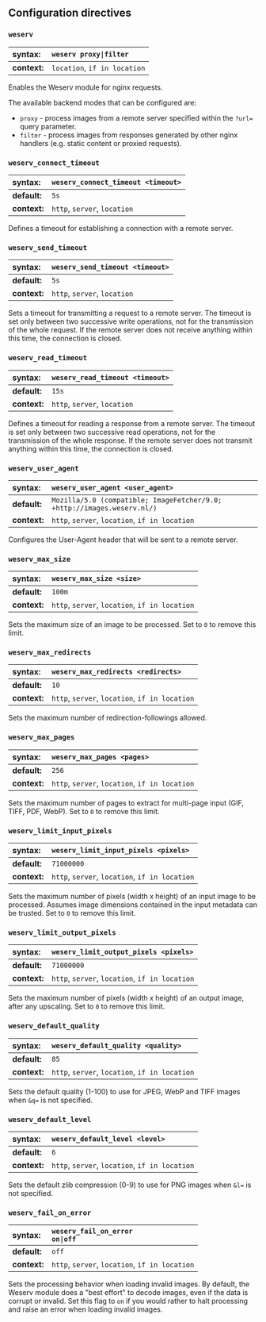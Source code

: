 ## Configuration directives

### `weserv`

| syntax:      | <code>weserv proxy&#124;filter</code> |
| :----------- | :-------------------------------------|
| **context:** | `location`, `if in location`          |

Enables the Weserv module for nginx requests.

The available backend modes that can be configured are:
- `proxy` - process images from a remote server specified within the `?url=`
  query parameter.
- `filter` - process images from responses generated by other nginx handlers
  (e.g. static content or proxied requests).

### `weserv_connect_timeout`

| syntax:      | `weserv_connect_timeout <timeout>` |
| :----------- | :--------------------------------- |
| **default:** | `5s`                               |
| **context:** | `http`, `server`, `location`       |

Defines a timeout for establishing a connection with a remote server.

### `weserv_send_timeout`

| syntax:      | `weserv_send_timeout <timeout>` |
| :----------- | :------------------------------ |
| **default:** | `5s`                            |
| **context:** | `http`, `server`, `location`    |

Sets a timeout for transmitting a request to a remote server. The timeout is
set only between two successive write operations, not for the transmission of
the whole request. If the remote server does not receive anything within this
time, the connection is closed.

### `weserv_read_timeout`

| syntax:      | `weserv_read_timeout <timeout>` |
| :----------- | :------------------------------ |
| **default:** | `15s`                           |
| **context:** | `http`, `server`, `location`    |

Defines a timeout for reading a response from a remote server. The timeout is
set only between two successive read operations, not for the transmission of
the whole response. If the remote server does not transmit anything within this
time, the connection is closed.

### `weserv_user_agent`

| syntax:      | `weserv_user_agent <user_agent>`                                        |
| :----------- | :---------------------------------------------------------------------- |
| **default:** | `Mozilla/5.0 (compatible; ImageFetcher/9.0; +http://images.weserv.nl/)` |
| **context:** | `http`, `server`, `location`, `if in location`                          |

Configures the User-Agent header that will be sent to a remote server.

### `weserv_max_size`

| syntax:      | `weserv_max_size <size>`                       |
| :----------- | :--------------------------------------------- |
| **default:** | `100m`                                         |
| **context:** | `http`, `server`, `location`, `if in location` |

Sets the maximum size of an image to be processed. Set to `0` to remove this
limit.

### `weserv_max_redirects`

| syntax:      | `weserv_max_redirects <redirects>`             |
| :----------- | :--------------------------------------------- |
| **default:** | `10`                                           |
| **context:** | `http`, `server`, `location`, `if in location` |

Sets the maximum number of redirection-followings allowed.

### `weserv_max_pages`

| syntax:      | `weserv_max_pages <pages>`                     |
| :----------- | :--------------------------------------------- |
| **default:** | `256`                                          |
| **context:** | `http`, `server`, `location`, `if in location` |

Sets the maximum number of pages to extract for multi-page input (GIF, TIFF,
PDF, WebP). Set to `0` to remove this limit.

### `weserv_limit_input_pixels`

| syntax:      | `weserv_limit_input_pixels <pixels>`           |
| :----------- | :--------------------------------------------- |
| **default:** | `71000000`                                     |
| **context:** | `http`, `server`, `location`, `if in location` |

Sets the maximum number of pixels (width x height) of an input image to be
processed. Assumes image dimensions contained in the input metadata can be
trusted. Set to `0` to remove this limit.

### `weserv_limit_output_pixels`

| syntax:      | `weserv_limit_output_pixels <pixels>`          |
| :----------- | :--------------------------------------------- |
| **default:** | `71000000`                                     |
| **context:** | `http`, `server`, `location`, `if in location` |

Sets the maximum number of pixels (width x height) of an output image, after
any upscaling. Set to `0` to remove this limit.

### `weserv_default_quality`

| syntax:      | `weserv_default_quality <quality>`             |
| :----------- | :--------------------------------------------- |
| **default:** | `85`                                           |
| **context:** | `http`, `server`, `location`, `if in location` |

Sets the default quality (1-100) to use for JPEG, WebP and TIFF images when
`&q=` is not specified.

### `weserv_default_level`

| syntax:      | `weserv_default_level <level>`                 |
| :----------- | :--------------------------------------------- |
| **default:** | `6`                                            |
| **context:** | `http`, `server`, `location`, `if in location` |

Sets the default zlib compression (0-9) to use for PNG images when `&l=` is
not specified.

### `weserv_fail_on_error`

| syntax:      | <code>weserv_fail_on_error on&#124;off</code>  |
| :----------- | :--------------------------------------------- |
| **default:** | `off`                                          |
| **context:** | `http`, `server`, `location`, `if in location` |

Sets the processing behavior when loading invalid images. By default, the Weserv
module does a "best effort" to decode images, even if the data is corrupt or
invalid. Set  this flag to `on` if you would rather to halt processing and raise
an error when loading invalid images.
